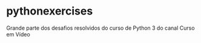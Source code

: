 # pythonexercises
 Grande parte dos desafios resolvidos do curso de Python 3 do canal Curso em Vídeo
